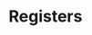 # Registers

<!-- BEGIN CMDGEN util/regtool.py -d ./hw/top_integrated_earlgrey/ip_autogen/clkmgr/data/clkmgr.hjson -->
<!-- END CMDGEN -->

